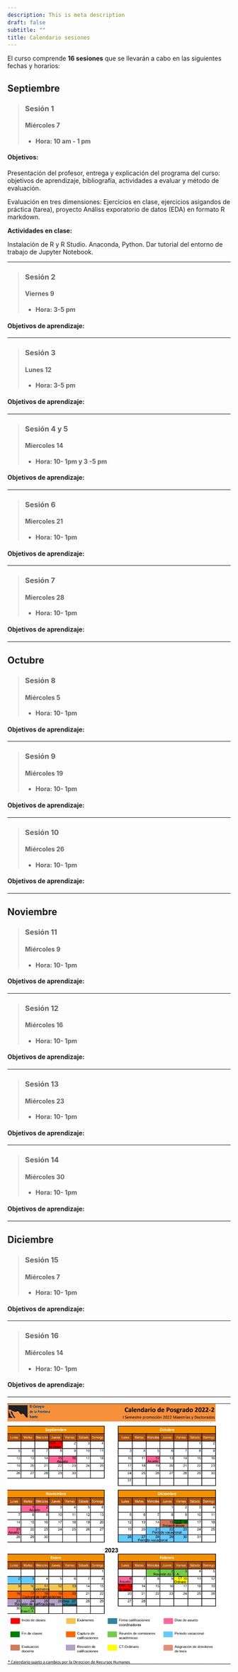 ```yaml
---
description: This is meta description
draft: false
subtitle: ""
title: Calendario sesiones
---
```



El curso comprende **16 sesiones** que se llevarán a cabo en las siguientes fechas y horarios: 


## Septiembre

> ### Sesión 1  
> #### Miércoles   7 
>  - **Hora:   10  am - 1 pm**

#### Objetivos: 
Presentación del profesor, entrega y explicación del programa del curso: objetivos de aprendizaje,  bibliografía, actividades a evaluar y método de evaluación.  

Evaluación en tres dimensiones: Ejercicios en clase, ejercicios asigandos de práctica (tarea), proyecto Análiss exporatorio de datos (EDA) en formato R markdown. 


**Actividades en clase:**

Instalación de R y R  Studio.  Anaconda, Python. Dar tutorial del entorno de trabajo de Jupyter Notebook.  


****

> ### Sesión 2  
> #### Viernes 9         
>  - **Hora: 3-5 pm**

#### Objetivos de aprendizaje: 
****

> ### Sesión 3  
> #### Lunes  12         
>  - **Hora: 3-5 pm**

#### Objetivos de aprendizaje:
****

> ### Sesión 4  y 5 
> #### Miercoles 14
>  - **Hora: 10- 1pm  y 3 -5 pm**

#### Objetivos de aprendizaje:
****



> ### Sesión 6 
> #### Miercoles 21
>  - **Hora: 10- 1pm**

#### Objetivos de aprendizaje:
****

> ### Sesión 7 
> #### Miercoles 28
>  - **Hora: 10- 1pm**

#### Objetivos de aprendizaje:
****
## Octubre 

> ### Sesión 8 
> #### Miércoles 5
>  - **Hora: 10- 1pm**

#### Objetivos de aprendizaje:
****

> ### Sesión 9 
> #### Miércoles 19
>  - **Hora: 10- 1pm**

#### Objetivos de aprendizaje:
****

> ### Sesión 10 
> #### Miércoles 26
>  - **Hora: 10- 1pm**

#### Objetivos de aprendizaje:
****

## Noviembre 

> ### Sesión 11
> #### Miércoles 9
>  - **Hora: 10- 1pm**

#### Objetivos de aprendizaje:
****

> ### Sesión 12 
> #### Miércoles 16
>  - **Hora: 10- 1pm**

#### Objetivos de aprendizaje:
****

> ### Sesión 13 
> #### Miércoles 23
>  - **Hora: 10- 1pm**

#### Objetivos de aprendizaje:
****

> ### Sesión 14
> #### Miércoles 30
>  - **Hora: 10- 1pm**

#### Objetivos de aprendizaje:
****


## Diciembre

> ### Sesión 15 
> #### Miércoles 7
>  - **Hora: 10- 1pm**

#### Objetivos de aprendizaje:
****
> ### Sesión 16 
> #### Miércoles 14
>  - **Hora: 10- 1pm**

#### Objetivos de aprendizaje:
****

![](calendario.jpg)
